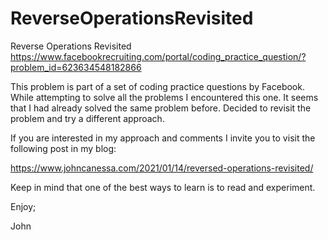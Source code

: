 # ReverseOperationsRevisited
Reverse Operations Revisited
https://www.facebookrecruiting.com/portal/coding_practice_question/?problem_id=623634548182866

This problem is part of a set of coding practice questions by Facebook.
While attempting to solve all the problems I encountered this one.
It seems that I had already solved the same problem before.
Decided to revisit the problem and try a different approach.

If you are interested in my approach and comments I invite you
to visit the following post in my blog:

https://www.johncanessa.com/2021/01/14/reversed-operations-revisited/

Keep in mind that one of the best ways to learn is to read and experiment.

Enjoy;

John
